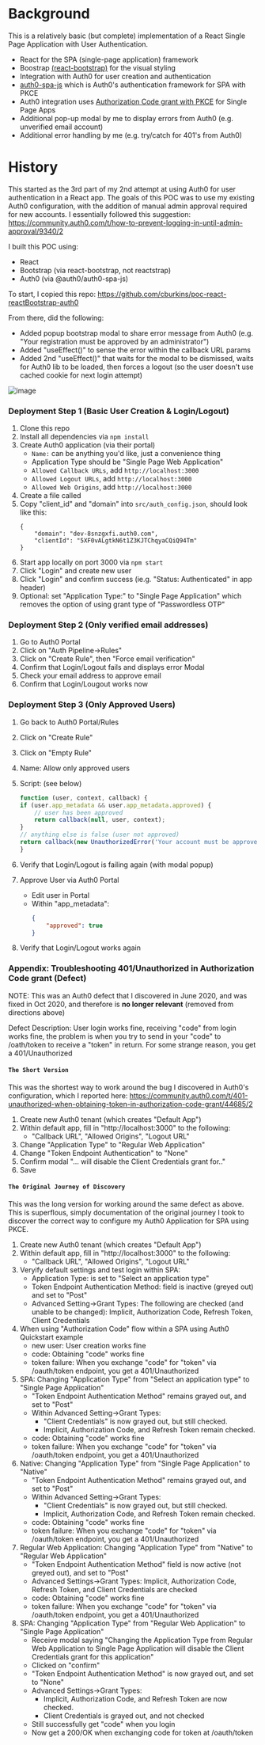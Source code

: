 # Background

This is a relatively basic (but complete) implementation of a React Single Page Application with User Authentication.

-   React for the SPA (single-page application) framework
-   Boostrap <a href="https://react-bootstrap.github.io/components/alerts">(react-bootstrap)</a> for the visual styling
-   Integration with Auth0 for user creation and authentication
-   <a href="https://github.com/auth0/auth0-spa-js/">auth0-spa-js</a> which is Auth0's authentication framework for SPA with PKCE
-   Auth0 integration uses <a href="https://auth0.com/docs/api-auth/tutorials/adoption/authorization-code">Authorization Code grant with PKCE</a> for Single Page Apps
-   Additional pop-up modal by me to display errors from Auth0 (e.g. unverified email account)
-   Additional error handling by me (e.g. try/catch for 401's from Auth0)

# History

This started as the 3rd part of my 2nd attempt at using Auth0 for user authentication in a React app. The goals of this POC was to use my existing Auth0 configuration, with the addition of manual admin approval required for new accounts. I essentially followed this suggestion\: https://community.auth0.com/t/how-to-prevent-logging-in-until-admin-approval/9340/2

I built this POC using:

-   React
-   Bootstrap (via react-bootstrap, not reactstrap)
-   Auth0 (via @auth0/auth0-spa-js)

To start, I copied this repo: https://github.com/cburkins/poc-react-reactBootstrap-auth0

From there, did the following:

-   Added popup bootstrap modal to share error message from Auth0 (e.g. "Your registration must be approved by an administrator")
-   Added "useEffect()" to sense the error within the callback URL params
-   Added 2nd "useEffect()" that waits for the modal to be dismissed, waits for Auth0 lib to be loaded, then forces a logout (so the user doesn't use cached cookie for next login attempt)

![image](https://user-images.githubusercontent.com/9342308/71648873-e0d70480-2cd7-11ea-8295-0f0ad4c3d711.png)

### Deployment Step 1 (Basic User Creation & Login/Logout)

1. Clone this repo
1. Install all dependencies via `npm install`
1. Create Auth0 application (via their portal)
    - `Name:` can be anything you'd like, just a convenience thing
    - Application Type should be "Single Page Web Application"
    - `Allowed Callback URLs`, add `http://localhost:3000`
    - `Allowed Logout URLs`, add `http://localhost:3000`
    - `Allowed Web Origins`, add `http://localhost:3000`
1. Create a file called
1. Copy "client_id" and "domain" into `src/auth_config.json`, should look like this:
    ```
    {
        "domain": "dev-8snzgxfi.auth0.com",
        "clientId": "5XF0vALgtkN6t1Z3KJTChqyaCQiQ94Tm"
    }
    ```
1. Start app locally on port 3000 via `npm start`
1. Click "Login" and create new user
1. Click "Login" and confirm success (ie.g. "Status: Authenticated" in app header)
1. Optional: set "Application Type:" to "Single Page Application" which removes the option of using grant type of "Passwordless OTP"

### Deployment Step 2 (Only verified email addresses)

1. Go to Auth0 Portal
1. Click on "Auth Pipeline->Rules"
1. Click on "Create Rule", then "Force email verification"
1. Confirm that Login/Logout fails and displays error Modal
1. Check your email address to approve email
1. Confirm that Login/Lougout works now

### Deployment Step 3 (Only Approved Users)

1. Go back to Auth0 Portal/Rules
1. Click on "Create Rule"
1. Click on "Empty Rule"
1. Name: Allow only approved users
1. Script: (see below)

    ```javascript
    function (user, context, callback) {
    if (user.app_metadata && user.app_metadata.approved) {
        // user has been approved
        return callback(null, user, context);
    }
    // anything else is false (user not approved)
    return callback(new UnauthorizedError('Your account must be approved by an administrator.'));
    }
    ```

1. Verify that Login/Logout is failing again (with modal popup)
1. Approve User via Auth0 Portal
    - Edit user in Portal
    - Within "app_metadata":
        ```json
        {
            "approved": true
        }
        ```
1. Verify that Login/Logout works again

### Appendix: Troubleshooting 401/Unauthorized in Authorization Code grant (Defect)

NOTE: This was an Auth0 defect that I discovered in June 2020, and was fixed in Oct 2020, and therefore is **no longer relevant** (removed from directions above)

Defect Description: User login works fine, receiving "code" from login works fine, the problem is when you try to send in your "code" to /oath/token to receive a "token" in return. For some strange reason, you get a 401/Unauthorized

#### `The Short Version`

This was the shortest way to work around the bug I discovered in Auth0's configuration, which I reported here: https://community.auth0.com/t/401-unauthorized-when-obtaining-token-in-authorization-code-grant/44685/2

1. Create new Auth0 tenant (which creates "Default App")
1. Within default app, fill in "http://localhost:3000" to the following:
    - "Callback URL", "Allowed Origins", "Logout URL"
1. Change "Application Type" to "Regular Web Application"
1. Change "Token Endpoint Authentication" to "None"
1. Confirm modal "... will disable the Client Credentials grant for.."
1. Save

#### `The Original Journey of Discovery`

This was the long version for working around the same defect as above. This is superflous, simply documentation of the original journey I took to discover the correct way to configure my Auth0 Application for SPA using PKCE.

1.  Create new Auth0 tenant (which creates "Default App")
1.  Within default app, fill in "http://localhost:3000" to the following:
    -   "Callback URL", "Allowed Origins", "Logout URL"
1.  Veryify default settings and test login within SPA:
    -   Application Type: is set to "Select an application type"
    -   Token Endpoint Authentication Method: field is inactive (greyed out) and set to "Post"
    -   Advanced Setting->Grant Types: The following are checked (and unable to be changed): Implicit, Authorization Code, Refresh Token, Client Credentials
1.  When using "Authorization Code" flow within a SPA using Auth0 Quickstart example
    -   new user: User creation works fine
    -   code: Obtaining "code" works fine
    -   token failure: When you exchange "code" for "token" via /oauth/token endpoint, you get a 401/Unauthorized
1.  SPA: Changing "Application Type" from "Select an application type" to "Single Page Application"
    -   "Token Endpoint Authentication Method" remains grayed out, and set to "Post"
    -   Within Advanced Setting->Grant Types:
        -   "Client Credentials" is now grayed out, but still checked.
        -   Implicit, Authorization Code, and Refresh Token remain checked.
    -   code: Obtaining "code" works fine
    -   token failure: When you exchange "code" for "token" via /oauth/token endpoint, you get a 401/Unauthorized
1.  Native: Changing "Application Type" from "Single Page Application" to "Native"
    -   "Token Endpoint Authentication Method" remains grayed out, and set to "Post"
    -   Within Advanced Setting->Grant Types:
        -   "Client Credentials" is now grayed out, but still checked.
        -   Implicit, Authorization Code, and Refresh Token remain checked.
    -   code: Obtaining "code" works fine
    -   token failure: When you exchange "code" for "token" via /oauth/token endpoint, you get a 401/Unauthorized
1.  Regular Web Application: Changing "Application Type" from "Native" to "Regular Web Application"
    -   "Token Endpoint Authentication Method" field is now active (not greyed out), and set to "Post"
    -   Advanced Settings->Grant Types: Implicit, Authorization Code, Refresh Token, and Client Credentials are checked
    -   code: Obtaining "code" works fine
    -   token failure: When you exchange "code" for "token" via /oauth/token endpoint, you get a 401/Unauthorized
1.  SPA: Changing "Application Type" from "Regular Web Application" to "Single Page Application"
    -   Receive modal saying "Changing the Application Type from Regular Web Application to Single Page Application will disable the Client Credentials grant for this application"
    -   Clicked on "confirm"
    -   "Token Endpoint Authentication Method" is now grayed out, and set to "None"
    -   Advanced Settings->Grant Types:
        -   Implicit, Authorization Code, and Refresh Token are now checked.
        -   Client Credentials is grayed out, and not checked
    -   Still successfully get "code" when you login
    -   Now get a 200/OK when exchanging code for token at /oauth/token
